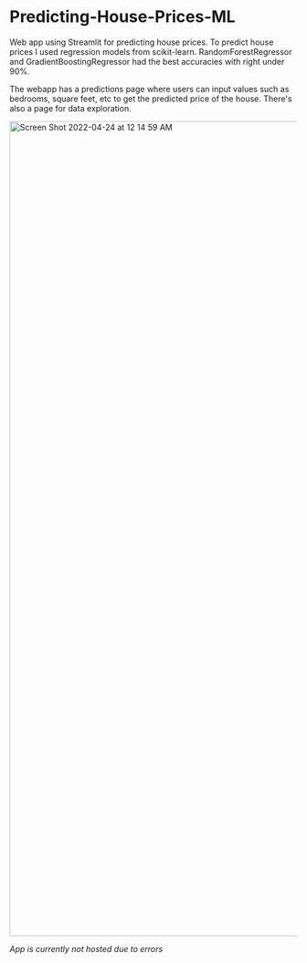 # Predicting-House-Prices-ML

Web app using Streamlit for predicting house prices. To predict house prices I used regression models from scikit-learn. RandomForestRegressor and GradientBoostingRegressor had the best accuracies with right under 90%. 

The webapp has a predictions page where users can input values such as bedrooms, square feet, etc to get the predicted price of the house. There's also a page for data exploration.

<img width="1427" alt="Screen Shot 2022-04-24 at 12 14 59 AM" src="https://user-images.githubusercontent.com/101961743/164956324-2d290fc4-f860-4c22-9b1e-6142ef5c6375.png">

*App is currently not hosted due to errors*
